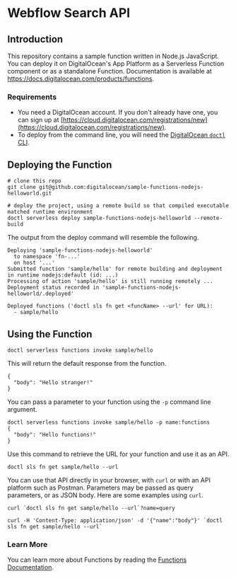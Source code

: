 # Webflow Search API

## Introduction

This repository contains a sample function written in Node.js JavaScript. You can deploy it on DigitalOcean's App Platform as a Serverless Function component or as a standalone Function. Documentation is available at https://docs.digitalocean.com/products/functions.

### Requirements

- You need a DigitalOcean account. If you don't already have one, you can sign up at [https://cloud.digitalocean.com/registrations/new](https://cloud.digitalocean.com/registrations/new).
- To deploy from the command line, you will need the [DigitalOcean `doctl` CLI](https://github.com/digitalocean/doctl/releases).

## Deploying the Function

```
# clone this repo
git clone git@github.com:digitalocean/sample-functions-nodejs-helloworld.git
```

```
# deploy the project, using a remote build so that compiled executable matched runtime environment
doctl serverless deploy sample-functions-nodejs-helloworld --remote-build
```

The output from the deploy command will resemble the following.

```
Deploying 'sample-functions-nodejs-helloworld'
  to namespace 'fn-...'
  on host '...'
Submitted function 'sample/hello' for remote building and deployment in runtime nodejs:default (id: ...)
Processing of action 'sample/hello' is still running remotely ...
Deployment status recorded in 'sample-functions-nodejs-helloworld/.deployed'

Deployed functions ('doctl sls fn get <funcName> --url' for URL):
  - sample/hello
```

## Using the Function

```
doctl serverless functions invoke sample/hello
```

This will return the default response from the function.

```
{
  "body": "Hello stranger!"
}
```

You can pass a parameter to your function using the `-p` command line argument.

```
doctl serverless functions invoke sample/hello -p name:functions
{
  "body": "Hello functions!"
}
```

Use this command to retrieve the URL for your function and use it as an API.

```
doctl sls fn get sample/hello --url
```

You can use that API directly in your browser, with `curl` or with an API platform such as Postman.
Parameters may be passed as query parameters, or as JSON body. Here are some examples using `curl`.

```
curl `doctl sls fn get sample/hello --url`?name=query
```

```
curl -H 'Content-Type: application/json' -d '{"name":"body"}' `doctl sls fn get sample/hello --url`
```

### Learn More

You can learn more about Functions by reading the [Functions Documentation](https://docs.digitalocean.com/products/functions).
